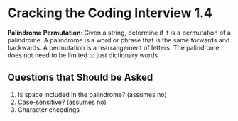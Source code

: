 # Cracking the Coding Interview 1.4

**Palindrome Permutation**:
Given a string, determine if it is a permutation of a palindrome. A palindrome is a word or phrase
that is the same forwards and backwards. A permutation is a rearrangement of letters. The palindrome
does not need to be limited to just dictionary words

## Questions that Should be Asked

1. Is space included in the palindrome? (assumes no)
2. Case-sensitive? (assumes no)
3. Character encodings
